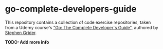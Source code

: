 # go-complete-developers-guide
This repository contains a collection of code exercise repositories, taken from a Udemy course's ["Go: The Complete Developer's Guide"](https://www.udemy.com/go-the-complete-developers-guide), authored by [Stephen Grider](https://github.com/StephenGrider).

__TODO: Add more info__

